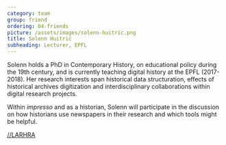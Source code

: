 ```yaml
---
category: team
group: friend
ordering: 04-friends
picture: /assets/images/solenn-huitric.png
title: Solenn Huitric
subheading: Lecturer, EPFL
---
```


Solenn holds a PhD in Contemporary History, on educational policy during the 19th century, and is currently teaching digital history at the EPFL (2017-2018). Her research interests span historical data structuration, effects of historical archives digitization and interdisciplinary collaborations within digital research projects.

Within *impresso* and as a historian, Solenn will participate in the discussion on how historians use newspapers in their research and which tools might be helpful.

[//LARHRA](http://larhra.ish-lyon.cnrs.fr/membre/219)
